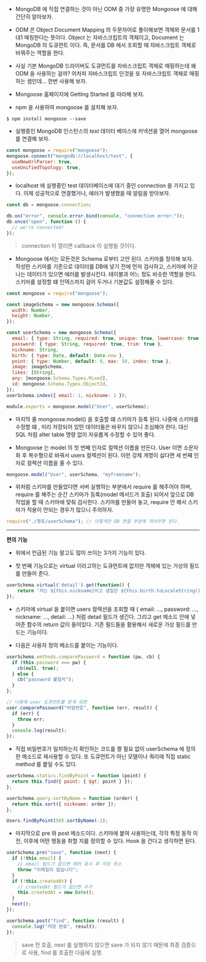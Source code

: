 - MongoDB 에 직접 연결하는 것이 아닌 ODM 중 가장 유명한 Mongoose 에 대해 간단히 알아보자.

- ODM 은 Object Document Mapping 의 두문자어로 풀이해보면 객체와 문서를 1대1 매칭한다는 뜻이다. Object 는 자바스크립트의 객체이고, Document 는 MongoDB 의 도큐먼트 이다. 즉, 문서를 DB 에서 조회할 때 자바스크립트 객체로 바꿔주는 역할을 한다.

- 사실 기본 MongoDB 드라이버도 도큐먼트를 자바스크립트 객체로 매핑하는데 왜 ODM 을 사용하는 걸까? 어차피 자바스크립트 인것을 또 자바스크립트 객체로 매핑하는 셈인데... 한번 사용해 보자.

- Mongoose 홈페이지에 Getting Started 를 따라해 보자.

- npm 을 사용하여 mongoose 를 설치해 보자.

```
$ npm install mongoose --save
```

- 실행중인 MongoDB 인스턴스의 _test_ 데이터 베이스에 커넥션을 열어 mongoose 를 연결해 보자.

```javascript
const mongoose = require("mongoose");
mongoose.connect("mongodb://localhost/test", {
  useNewUrlParser: true,
  useUnifiedTopology: true,
});
```

- localhost 에 실행중인 test 데이터베이스에 대기 중인 connection 을 가지고 있다. 이제 성공적으로 연결했거나, 에러가 발생했을 때 알림을 받아보자.

```javascript
const db = mongoose.connection;

db.on("error", console.error.bind(console, "connection error:"));
db.once("open", function () {
  // we're connected!
});
```

> connection 이 열리면 callback 이 실행될 것이다.

- Mongoose 에서는 모든것은 Schema 로부터 고안 된다. 스키마를 정의해 보자. 작성한 스키마를 기준으로 데이터를 DB에 넣기 전에 먼저 검사하고, 스키마에 어긋나는 데이터가 있으면 에러를 발생시킨다. 테이블과 어느 정도 비슷한 역할을 한다. 스키마를 설정할 떄 인덱스까지 걸어 두거나 기본값도 설정해줄 수 있다.

```javascript
const mongoose = require("mongoose");

const imageSchema = new mongoose.Schema({
  width: Number,
  height: Number,
});

const userSchema = new mongoose.Schema({
  email: { type: String, required: true, unique: true, lowercase: true },
  password: { type: String, required: true, trim: true },
  nickname: String,
  birth: { type: Date, default: Date.now },
  point: { type: Number, default: 0, max: 50, index: true },
  image: imageSchema,
  likes: [String],
  any: [mongoose.Schema.Types.Mixed],
  id: mongoose.Schema.Types.ObjectId,
});
userSchema.index({ email: 1, nickname: 1 });

module.exports = mongoose.model("User", userSchema);
```

- 마지막 줄 mongoose.model() 을 호출할 떄 스키마가 등록 된다. 나중에 스키마를 수정할 떄 , 미리 저장되어 있떤 데이터들은 바꾸지 않으니 조심해야 한다. 대신 SQL 처럼 alter table 명령 없이 자유롭게 수정할 수 있어 좋다.

- Mongoose 는 model 의 첫 번째 인자로 컬렉션 이름을 만든다. User 이면 소문자화 후 복수형으로 바꿔서 users 컬렉션이 된다. 이런 강제 개명이 싫다면 세 번째 인자로 컬렉션 이름을 줄 수 있다.

```javascript
mongoose.model("User", userSchema, "myfreename");
```

- 위처럼 스키마를 만들었다면 서버 실행하는 부분에서 require 를 해주어야 하며, require 를 해주는 순간 스키마가 등록(model 메서드가 호출) 되어서 앞으로 DB 작업을 할 때 스키마에 맞춰 검사한다. 스키마를 만들어 놓고, require 안 해서 스키마가 적용이 안되는 경우가 많으니 주의하자.

```javascript
require("./경로/userSchema"); // 이렇게만 DB 연결 부분에 적어주면 된다.
```

---

**편의 기능**

- 위에서 언급된 기능 말고도 많이 쓰이는 3가지 기능이 있다.

- 첫 번째 기능으로는 virtual 이라고하는 도큐먼트에 없지만 객체에 있는 가상의 필드를 만들어 준다.

```javascript
userSchema.virtual('detail').get(function() {
    return '저는 ${this.nickname}이고 생일은 ${this.birth.toLocaleString()}입니다.`;
});
```

- 스키마에 virtual 을 붙이면 users 컬렉션을 조회할 때 { email: ..., password: ..., nickname: ..., detail: ...} 처럼 detail 필드가 생긴다. 그리고 get 메소드 안에 넣어준 함수의 return 값이 들어있다. 기존 필드들을 활용해서 새로운 가상 필드를 만드는 기능이다.

- 다음은 사용자 정의 메소드를 붙이는 기능이다.

```javascript
userSchema.emthods.comparePassword = function (pw, cb) {
  if (this.password === pw) {
    cb(null, true);
  } else {
    cb("password 불일치");
  }
};

// 나중에 user 도큐먼트를 받게 되면
user.comparePassword("비밀번호", function (err, result) {
  if (err) {
    throw err;
  }
  console.log(result);
});
```

- 직접 비밀번호가 일치하는지 확인하는 코드를 짤 필요 없이 userSchema 에 정의한 메소드로 재사용할 수 있다. 또 도큐먼트가 아닌 모델이나 쿼리에 직접 static method 를 붙일 수도 있다.

```javascript
userSchema.statics.findByPoint = function (point) {
  return this.find({ point: { $gt: point } });
};

userSchema.query.sortByName = function (order) {
  return this.sort({ nickname: order });
};

Users.findByPoint(50).sortByName(-1);
```

- 마지막으로 pre 와 post 메소드이다. 스키마에 붙여 사용하는데, 각각 특정 동작 이전, 이후에 어떤 행동을 취할 지를 정의할 수 있다. Hook 을 건다고 생각하면 된다.

```javascript
userSchema.pre("save", function (next) {
  if (!this.email) {
    // email 필드가 없으면 에러 표시 후 저장 취소
    throw "이메일이 없습니다";
  }
  if (!this.createdAt) {
    // createdAt 필드가 없으면 추가
    this.createdAt = new Date();
  }
  next();
});

userSchema.post("find", function (result) {
  console.log("저장 완료", result);
});
```
 
> save 전 호출, next 를 실행하지 않으면 save 가 되지 않기 때문에 최종 검증으로 사용, find 를 호출한 다음에 실행.
